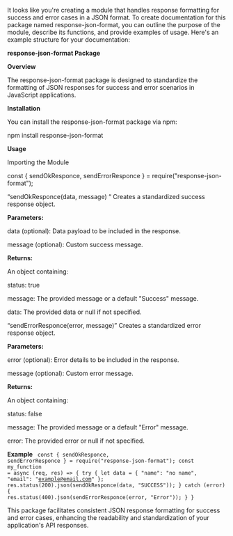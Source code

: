 It looks like you're creating a module that handles response formatting for success and error cases in a JSON format. To create documentation for this package named response-json-format, you can outline the purpose of the module, describe its functions, and provide examples of usage. Here's an example structure for your documentation:

**response-json-format Package**

**Overview**

The response-json-format package is designed to standardize the formatting of JSON responses for success and error scenarios in JavaScript applications.

**Installation**

You can install the response-json-format package via npm:

npm install response-json-format

**Usage**

Importing the Module

const { sendOkResponce, sendErrorResponce } = require("response-json-format");

“sendOkResponce(data, message) “ Creates a standardized success response object.

**Parameters:**

data (optional): Data payload to be included in the response.

message (optional): Custom success message.

**Returns:**

An object containing:

status: true

message: The provided message or a default "Success" message.

data: The provided data or null if not specified.

“sendErrorResponce(error, message)” Creates a standardized error response object.

**Parameters:**

error (optional): Error details to be included in the response.

message (optional): Custom error message.

**Returns:**

An object containing:

status: false

message: The provided message or a default "Error" message.

error: The provided error or null if not specified.

**Example**
<code>
const { sendOkResponce, sendErrorResponce } = require("response-json-format");
const my_function = async (req, res) => {
    try {
        let data = { "name": "no name", "email": "example@email.com" };
        res.status(200).json(sendOkResponce(data, "SUCCESS"));
    } catch (error) {
        res.status(400).json(sendErrorResponce(error, "Error"));
    }
}
</code>

This package facilitates consistent JSON response formatting for success and error cases, enhancing the readability and standardization of your application's API responses.

